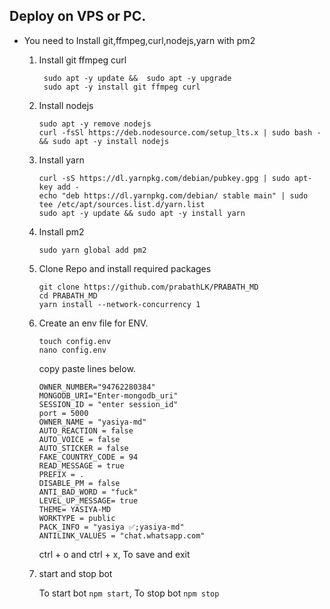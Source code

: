 ## Deploy on VPS or PC.
- You need to Install git,ffmpeg,curl,nodejs,yarn with pm2 
   1. Install git ffmpeg curl 
      ```
       sudo apt -y update &&  sudo apt -y upgrade 
       sudo apt -y install git ffmpeg curl
      ```
   2. Install nodejs 
      ```
      sudo apt -y remove nodejs
      curl -fsSl https://deb.nodesource.com/setup_lts.x | sudo bash - && sudo apt -y install nodejs
      ```

   3. Install yarn
      ```
      curl -sS https://dl.yarnpkg.com/debian/pubkey.gpg | sudo apt-key add - 
      echo "deb https://dl.yarnpkg.com/debian/ stable main" | sudo tee /etc/apt/sources.list.d/yarn.list
      sudo apt -y update && sudo apt -y install yarn
      ```

   4. Install pm2
      ```
      sudo yarn global add pm2
      ```

   5. Clone Repo and install required packages
      ```
      git clone https://github.com/prabathLK/PRABATH_MD
      cd PRABATH_MD
      yarn install --network-concurrency 1
      ```

   6. Create an env file for ENV. 
      ```
      touch config.env
      nano config.env
      ```
      copy paste lines below.

      ```
      OWNER_NUMBER="94762280384"
      MONGODB_URI="Enter-mongodb_uri"
      SESSION_ID = "enter session_id"
      port = 5000
      OWNER_NAME = "yasiya-md"
      AUTO_REACTION = false
      AUTO_VOICE = false
      AUTO_STICKER = false
      FAKE_COUNTRY_CODE = 94
      READ_MESSAGE = true
      PREFIX = .
      DISABLE_PM = false
      ANTI_BAD_WORD = "fuck"
      LEVEL_UP_MESSAGE= true
      THEME= YASIYA-MD
      WORKTYPE = public
      PACK_INFO = "yasiya ✅;yasiya-md"
      ANTILINK_VALUES = "chat.whatsapp.com"
      
      ```
      ctrl + o and ctrl + x, To save and exit

   7. start and stop bot

      To start bot ``` npm start ```,
      To stop bot ``` npm stop ```
